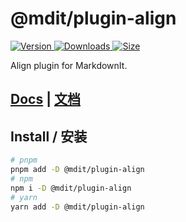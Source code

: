 # @mdit/plugin-align

[![Version](https://img.shields.io/npm/v/@mdit/plugin-align.svg?style=flat-square&logo=npm) ![Downloads](https://img.shields.io/npm/dm/@mdit/plugin-align.svg?style=flat-square&logo=npm) ![Size](https://img.shields.io/bundlephobia/min/@mdit/plugin-align?style=flat-square&logo=npm)](https://www.npmjs.com/package/@mdit/plugin-align)

Align plugin for MarkdownIt.

## [Docs](https://mdit-plugins.github.io/align.html) | [文档](https://mdit-plugins.github.io/zh/align.html)

## Install / 安装

```bash
# pnpm
pnpm add -D @mdit/plugin-align
# npm
npm i -D @mdit/plugin-align
# yarn
yarn add -D @mdit/plugin-align
```
